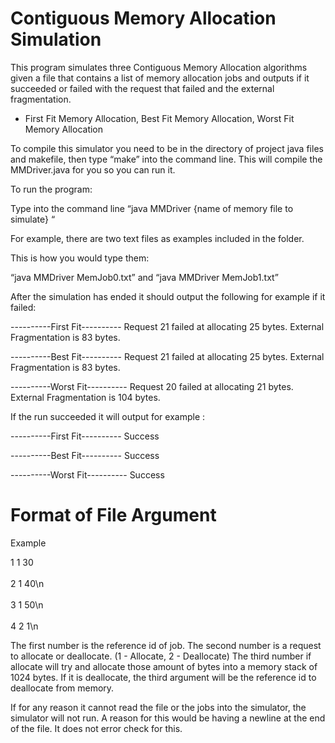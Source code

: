 # Contiguous Memory Allocation Simulation


This program simulates three Contiguous Memory Allocation algorithms given a file that contains a list of memory allocation jobs and outputs if it succeeded or failed with the request that failed and the external fragmentation.

- First Fit Memory Allocation, Best Fit Memory Allocation, Worst Fit Memory Allocation

To compile this simulator you need to be in the directory of project java files and makefile, then type “make” into the command line. This will compile the MMDriver.java for you so you can run it.

To run the program:

Type into the command line “java MMDriver {name of memory file to simulate} “

For example, there are two text files as examples included in the folder.

This is how you would type them:

“java MMDriver MemJob0.txt” and “java MMDriver MemJob1.txt”

After the simulation has ended it should output the following for example if it failed:

----------First Fit----------
Request 21 failed at allocating 25 bytes.
External Fragmentation is 83 bytes.

----------Best Fit----------
Request 21 failed at allocating 25 bytes.
External Fragmentation is 83 bytes.

----------Worst Fit----------
Request 20 failed at allocating 21 bytes.
External Fragmentation is 104 bytes.

If the run succeeded it will output for example :

----------First Fit----------
Success

----------Best Fit----------
Success

----------Worst Fit----------
Success



# Format of File Argument

Example

1 1 30
<br/><br/>
2 1 40\n
<br/><br/>
3 1 50\n
<br/><br/>
4 2 1\n


The first number is the reference id of job.
The second number is a request to allocate or deallocate. (1 - Allocate, 2 - Deallocate)
The third number if allocate will try and allocate those amount of bytes into a memory stack of 1024 bytes.
  If it is deallocate, the third argument will be the reference id to deallocate from memory.


If for any reason it cannot read the file or the jobs into the simulator, the simulator will not run. A reason for this would be having a newline at the end of the file. It does not error check for this.
